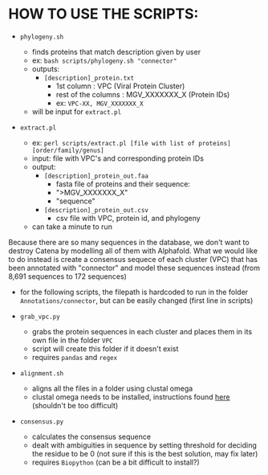# HOW TO USE THE SCRIPTS:

- `phylogeny.sh`
	- finds proteins that match description given by user
	- ex: `bash scripts/phylogeny.sh "connector"`
	- outputs: 
		- `[description]_protein.txt` 
			- 1st column : VPC (Viral Protein Cluster)
			- rest of the columns : MGV_XXXXXXX_X (Protein IDs)
			- ex: `VPC-XX, MGV_XXXXXXX_X`
	- will be input for `extract.pl`
			
- `extract.pl`
	- ex: `perl scripts/extract.pl [file with list of proteins] [order/family/genus]`
	- input: file with VPC's and corresponding protein IDs
	- output:
		- `[description]_protein_out.faa`
			- fasta file of proteins and their sequence: 
			- ">MGV_XXXXXXX_X"
			- "sequence"
		- `[description]_protein_out.csv`
			- csv file with VPC, protein id, and phylogeny
	- can take a minute to run
			

Because there are so many sequences in the database, we don't want to destroy Catena by modelling all of them with Alphafold. What we would like to do instead is create a consensus sequece of each cluster (VPC) that has been annotated with "connector" and model these sequences instead (from 8,691 sequences to 172 sequences) 	

- for the following scripts, the filepath is hardcoded to run in the folder `Annotations/connector`, but can be easily changed (first line in scripts)

- `grab_vpc.py`
	- grabs the protein sequences in each cluster and places them in its own file in the folder `VPC`
	- script will create this folder if it doesn't exist
	- requires `pandas` and `regex`

- `alignment.sh`
	- aligns all the files in a folder using clustal omega
	- clustal omega needs to be installed, instructions found [here](http://www.clustal.org/omega/) (shouldn't be too difficult)
	
- `consensus.py`
	- calculates the consensus sequence
	- dealt with ambiguities in sequence by setting threshold for deciding the residue to be 0 (not sure if this is the best solution, may fix later)
	- requires `Biopython` (can be a bit difficult to install?)